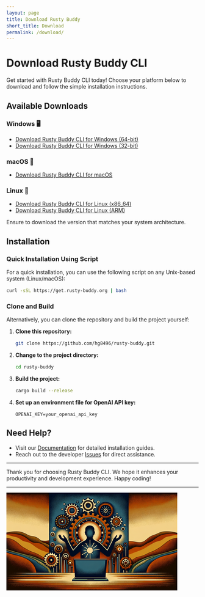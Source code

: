 ```yaml
---
layout: page
title: Download Rusty Buddy
short_title: Download
permalink: /download/
---
```


# Download Rusty Buddy CLI

Get started with Rusty Buddy CLI today! Choose your platform below to download and follow the simple installation instructions.

## Available Downloads

### Windows 🖥️
- [Download Rusty Buddy CLI for Windows (64-bit)](link-to-windows-download)
- [Download Rusty Buddy CLI for Windows (32-bit)](link-to-windows-download-32bit)

### macOS 🍏
- [Download Rusty Buddy CLI for macOS](link-to-mac-download)

### Linux 🐧
- [Download Rusty Buddy CLI for Linux (x86_64)](link-to-linux-download)
- [Download Rusty Buddy CLI for Linux (ARM)](link-to-linux-arm-download)

Ensure to download the version that matches your system architecture.

## Installation

### Quick Installation Using Script

For a quick installation, you can use the following script on any Unix-based system (Linux/macOS):

```bash
curl -sSL https://get.rusty-buddy.org | bash
```

### Clone and Build

Alternatively, you can clone the repository and build the project yourself:

1. **Clone this repository:**
   ```bash
   git clone https://github.com/hg8496/rusty-buddy.git
   ```

2. **Change to the project directory:**
   ```bash
   cd rusty-buddy
   ```

3. **Build the project:**
   ```bash
   cargo build --release
   ```

4. **Set up an environment file for OpenAI API key:**
   ```plaintext
   OPENAI_KEY=your_openai_api_key
   ```

## Need Help?

- Visit our [Documentation](https://github.com/hg8496/rusty-buddy) for detailed installation guides.
- Reach out to the developer [Issues](https://github.com/hg8496/rusty-buddy/issues) for direct assistance.

---

Thank you for choosing Rusty Buddy CLI. We hope it enhances your productivity and development experience. Happy coding!

---

![Happy Coding Banner](/assets/images/getting_started5-25.png) <!-- Add a motivational or thank-you image -->